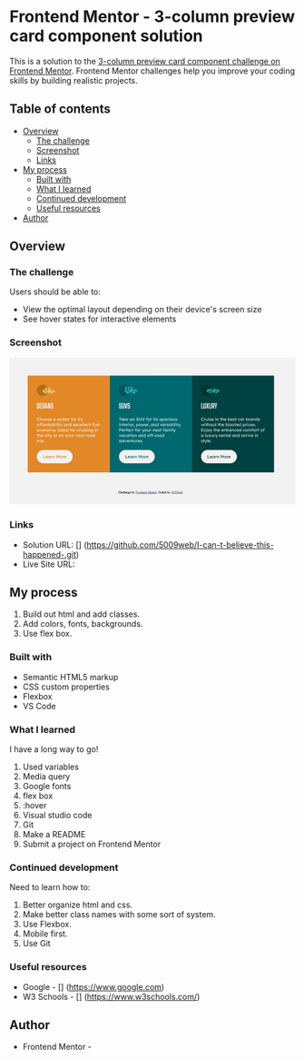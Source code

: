 # Frontend Mentor - 3-column preview card component solution

This is a solution to the [3-column preview card component challenge on Frontend Mentor](https://www.frontendmentor.io/challenges/3column-preview-card-component-pH92eAR2-). Frontend Mentor challenges help you improve your coding skills by building realistic projects. 

## Table of contents

- [Overview](#overview)
  - [The challenge](#the-challenge)
  - [Screenshot](#screenshot)
  - [Links](#links)
- [My process](#my-process)
  - [Built with](#built-with)
  - [What I learned](#what-i-learned)
  - [Continued development](#continued-development)
  - [Useful resources](#useful-resources)
- [Author](#author)



## Overview

### The challenge

Users should be able to:

- View the optimal layout depending on their device's screen size
- See hover states for interactive elements

### Screenshot
![](./images/1st-project-screenshot.jpg)


### Links

- Solution URL: [] (https://github.com/5009web/I-can-t-believe-this-happened-.git)
- Live Site URL: [](https://5009web.github.io/I-can-t-believe-this-happened-/)

## My process
  1. Build out html and add classes.
  2. Add colors, fonts, backgrounds.
  3. Use flex box.

### Built with

- Semantic HTML5 markup
- CSS custom properties
- Flexbox
- VS Code 


### What I learned

I have a long way to go!

 1. Used variables
 2. Media query 
 3. Google fonts
 4. flex box
 5. :hover 
 6. Visual studio code 
 7. Git
 8. Make a README
 9. Submit a project on Frontend Mentor

### Continued development

Need to learn how to: 
  1. Better organize html and css. 
  2. Make better class names with some sort of system.
  3. Use Flexbox.
  4. Mobile first.
  5. Use Git

### Useful resources

- Google - [] (https://www.google.com) 
- W3 Schools - [] (https://www.w3schools.com/) 

## Author

- Frontend Mentor - [](https://www.frontendmentor.io/profile/5009web)



